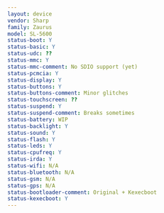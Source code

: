 ```yaml
---
layout: device
vendor: Sharp
family: Zaurus
model: SL-5600
status-boot: Y
status-basic: Y
status-udc: ??
status-mmc: Y
status-mmc-comment: No SDIO support (yet)
status-pcmcia: Y
status-display: Y
status-buttons: Y
status-buttons-comment: Minor glitches
status-touchscreen: ??
status-suspend: Y
status-suspend-comment: Breaks sometimes
status-battery: WIP
status-backlight: Y
status-sound: Y
status-flash: Y
status-leds: Y
status-cpufreq: Y
status-irda: Y
status-wifi: N/A
status-bluetooth: N/A
status-gsm: N/A
status-gps: N/A
status-bootloader-comment: Original + Kexecboot
status-kexecboot: Y
---
```

